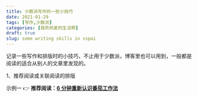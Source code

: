 ```yaml
---
title: 少数派写作的一些小技巧
date: 2021-01-29
tags: [写作,少数派]
categories: [我所热爱的生活啊]
draft: true
slug: some writing skills in sspai
---
```


记录一些写作和排版时的小技巧，不止用于少数派，博客里也可以用到，一般都是阅读的适合从别人的文章里发现的。

<!--more-->

1、推荐阅读或关联阅读的排版

示例一     👉 **推荐阅读：[6 分钟重新认识番茄工作法](https://topbook.cc/overview?selectedArticle=1829)**